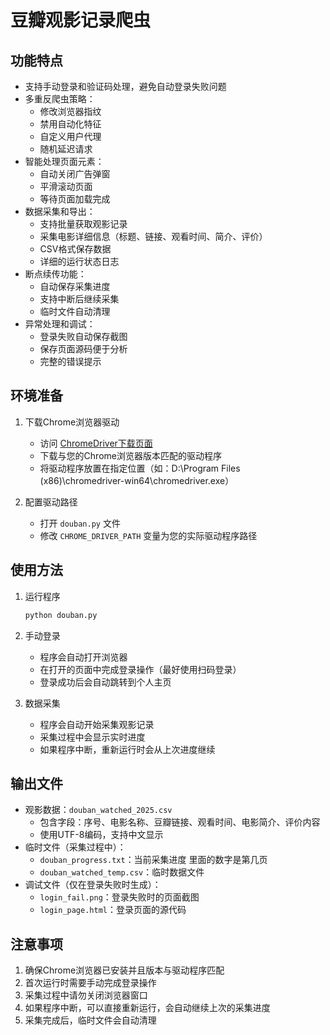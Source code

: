# 豆瓣观影记录爬虫

## 功能特点

- 支持手动登录和验证码处理，避免自动登录失败问题
- 多重反爬虫策略：
  - 修改浏览器指纹
  - 禁用自动化特征
  - 自定义用户代理
  - 随机延迟请求
- 智能处理页面元素：
  - 自动关闭广告弹窗
  - 平滑滚动页面
  - 等待页面加载完成
- 数据采集和导出：
  - 支持批量获取观影记录
  - 采集电影详细信息（标题、链接、观看时间、简介、评价）
  - CSV格式保存数据
  - 详细的运行状态日志
- 断点续传功能：
  - 自动保存采集进度
  - 支持中断后继续采集
  - 临时文件自动清理
- 异常处理和调试：
  - 登录失败自动保存截图
  - 保存页面源码便于分析
  - 完整的错误提示

## 环境准备

1. 下载Chrome浏览器驱动
   - 访问 [ChromeDriver下载页面](https://chromedriver.chromium.org/downloads)
   - 下载与您的Chrome浏览器版本匹配的驱动程序
   - 将驱动程序放置在指定位置（如：D:\Program Files (x86)\chromedriver-win64\chromedriver.exe）

2. 配置驱动路径
   - 打开 `douban.py` 文件
   - 修改 `CHROME_DRIVER_PATH` 变量为您的实际驱动程序路径

## 使用方法

1. 运行程序
   ```bash
   python douban.py
   ```

2. 手动登录
   - 程序会自动打开浏览器
   - 在打开的页面中完成登录操作（最好使用扫码登录）
   - 登录成功后会自动跳转到个人主页

3. 数据采集
   - 程序会自动开始采集观影记录
   - 采集过程中会显示实时进度
   - 如果程序中断，重新运行时会从上次进度继续

## 输出文件

- 观影数据：`douban_watched_2025.csv`
  - 包含字段：序号、电影名称、豆瓣链接、观看时间、电影简介、评价内容
  - 使用UTF-8编码，支持中文显示
- 临时文件（采集过程中）：
  - `douban_progress.txt`：当前采集进度 里面的数字是第几页
  - `douban_watched_temp.csv`：临时数据文件
- 调试文件（仅在登录失败时生成）：
  - `login_fail.png`：登录失败时的页面截图
  - `login_page.html`：登录页面的源代码

## 注意事项

1. 确保Chrome浏览器已安装并且版本与驱动程序匹配
2. 首次运行时需要手动完成登录操作
3. 采集过程中请勿关闭浏览器窗口
4. 如果程序中断，可以直接重新运行，会自动继续上次的采集进度
5. 采集完成后，临时文件会自动清理